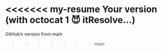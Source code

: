 <<<<<<< my-resume
Your version (with octocat 1 😈 itResolve…)
=======
GitHub’s version from main
>>>>>>> main
